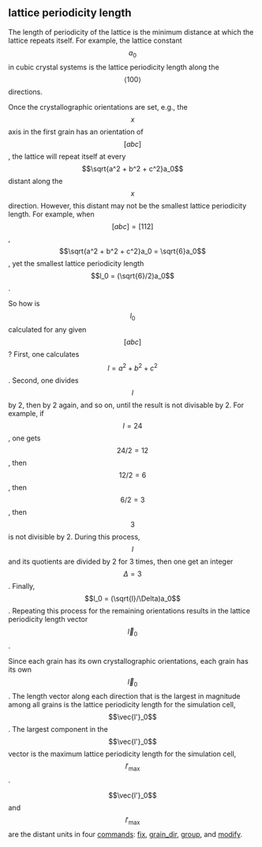 ## lattice periodicity length

The length of periodicity of the lattice is the minimum distance at which the lattice repeats itself. For example, the lattice constant $$a_0$$ in cubic crystal systems is the lattice periodicity length along the $$\left<100\right>$$ directions.

Once the crystallographic orientations are set, e.g., the $$x$$ axis in the first grain has an orientation of $$[abc]$$, the lattice will repeat itself at every $$\sqrt{a^2 + b^2 + c^2}a_0$$ distant along the $$x$$ direction. However, this distant may not be the smallest lattice periodicity length. For example, when $$[abc] = [112]$$, $$\sqrt{a^2 + b^2 + c^2}a_0 = \sqrt{6}a_0$$, yet the smallest lattice periodicity length $$l_0 = (\sqrt{6}/2)a_0$$.

So how is $$l_0$$ calculated for any given $$[abc]$$? First, one calculates $$l = a^2 + b^2 + c^2$$. Second, one divides $$l$$ by 2, then by 2 again, and so on, until the result is not divisable by 2. For example, if $$l = 24$$, one gets $$24/2 = 12$$, then $$12/2 = 6$$, then $$6/2 = 3$$, then $$3$$ is not divisible by 2. During this process, $$l$$ and its quotients are divided by 2 for 3 times, then one get an integer $$\Delta = 3$$. Finally, $$l_0 = (\sqrt{l}/\Delta)a_0$$. Repeating this process for the remaining orientations results in the lattice periodicity length vector $$\vec{l}_0$$.

Since each grain has its own crystallographic orientations, each grain has its own $$\vec{l}_0$$. The length vector along each direction that is the largest in magnitude among all grains is the lattice periodicity length for the simulation cell, $$\vec{l'}_0$$. The largest component in the $$\vec{l'}_0$$ vector is the maximum lattice periodicity length for the simulation cell, $$l'_\mathrm{max}$$.

$$\vec{l'}_0$$ and $$l'_\mathrm{max}$$ are the distant units in four [commands](../chapter5/README.md): [fix](../chapter5/fix.md), [grain_dir](../chapter5/grain_dir.md), [group](../chapter5/group.md), and [modify](../chapter5/modify.md).

	
